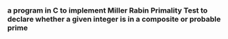 ### a program in C to implement Miller Rabin Primality Test to declare whether a given integer is in a composite or probable prime